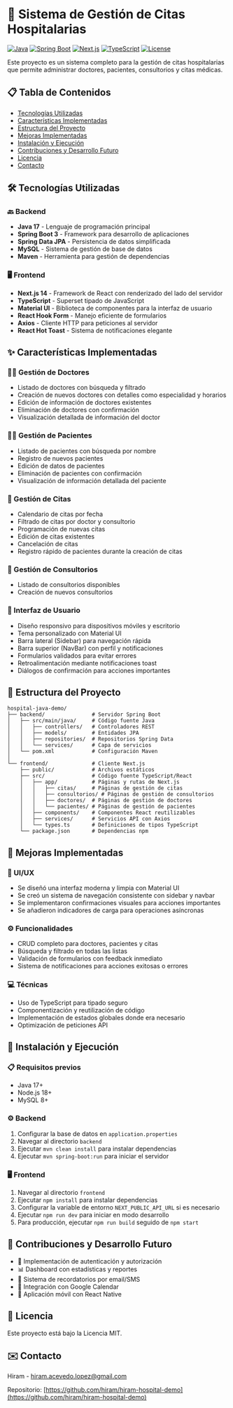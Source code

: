 # 🏥 Sistema de Gestión de Citas Hospitalarias

[![Java](https://img.shields.io/badge/Java-17-orange.svg)](https://www.oracle.com/java/) [![Spring Boot](https://img.shields.io/badge/Spring%20Boot-3-brightgreen.svg)](https://spring.io/projects/spring-boot) [![Next.js](https://img.shields.io/badge/Next.js-14-black.svg)](https://nextjs.org/) [![TypeScript](https://img.shields.io/badge/TypeScript-blue.svg)](https://www.typescriptlang.org/) [![License](https://img.shields.io/badge/License-MIT-blue.svg)](https://opensource.org/licenses/MIT)

Este proyecto es un sistema completo para la gestión de citas hospitalarias que permite administrar doctores, pacientes, consultorios y citas médicas.

## 📋 Tabla de Contenidos

- [Tecnologías Utilizadas](#-tecnologías-utilizadas)
- [Características Implementadas](#-características-implementadas)
- [Estructura del Proyecto](#-estructura-del-proyecto)
- [Mejoras Implementadas](#-mejoras-implementadas)
- [Instalación y Ejecución](#-instalación-y-ejecución)
- [Contribuciones y Desarrollo Futuro](#-contribuciones-y-desarrollo-futuro)
- [Licencia](#-licencia)
- [Contacto](#-contacto)

## 🛠️ Tecnologías Utilizadas

### 🔙 Backend
- **Java 17** - Lenguaje de programación principal
- **Spring Boot 3** - Framework para desarrollo de aplicaciones
- **Spring Data JPA** - Persistencia de datos simplificada
- **MySQL** - Sistema de gestión de base de datos
- **Maven** - Herramienta para gestión de dependencias

### 🖥️ Frontend
- **Next.js 14** - Framework de React con renderizado del lado del servidor
- **TypeScript** - Superset tipado de JavaScript
- **Material UI** - Biblioteca de componentes para la interfaz de usuario
- **React Hook Form** - Manejo eficiente de formularios
- **Axios** - Cliente HTTP para peticiones al servidor
- **React Hot Toast** - Sistema de notificaciones elegante

## ✨ Características Implementadas

### 👨‍⚕️ Gestión de Doctores
- Listado de doctores con búsqueda y filtrado
- Creación de nuevos doctores con detalles como especialidad y horarios
- Edición de información de doctores existentes
- Eliminación de doctores con confirmación
- Visualización detallada de información del doctor

### 🧑‍⚕️ Gestión de Pacientes
- Listado de pacientes con búsqueda por nombre
- Registro de nuevos pacientes
- Edición de datos de pacientes
- Eliminación de pacientes con confirmación
- Visualización de información detallada del paciente

### 📅 Gestión de Citas
- Calendario de citas por fecha
- Filtrado de citas por doctor y consultorio
- Programación de nuevas citas
- Edición de citas existentes
- Cancelación de citas
- Registro rápido de pacientes durante la creación de citas

### 🏥 Gestión de Consultorios
- Listado de consultorios disponibles
- Creación de nuevos consultorios

### 🎨 Interfaz de Usuario
- Diseño responsivo para dispositivos móviles y escritorio
- Tema personalizado con Material UI
- Barra lateral (Sidebar) para navegación rápida
- Barra superior (NavBar) con perfil y notificaciones
- Formularios validados para evitar errores
- Retroalimentación mediante notificaciones toast
- Diálogos de confirmación para acciones importantes

## 📂 Estructura del Proyecto

```
hospital-java-demo/
├── backend/               # Servidor Spring Boot
│   ├── src/main/java/     # Código fuente Java
│   │   ├── controllers/   # Controladores REST
│   │   ├── models/        # Entidades JPA
│   │   ├── repositories/  # Repositorios Spring Data
│   │   └── services/      # Capa de servicios
│   └── pom.xml            # Configuración Maven
│
└── frontend/              # Cliente Next.js
    ├── public/            # Archivos estáticos
    ├── src/               # Código fuente TypeScript/React
    │   ├── app/           # Páginas y rutas de Next.js
    │   │   ├── citas/     # Páginas de gestión de citas
    │   │   ├── consultorios/ # Páginas de gestión de consultorios
    │   │   ├── doctores/  # Páginas de gestión de doctores
    │   │   └── pacientes/ # Páginas de gestión de pacientes
    │   ├── components/    # Componentes React reutilizables
    │   ├── services/      # Servicios API con Axios
    │   └── types.ts       # Definiciones de tipos TypeScript
    └── package.json       # Dependencias npm
```

## 🚀 Mejoras Implementadas

### 🎯 UI/UX
- Se diseñó una interfaz moderna y limpia con Material UI
- Se creó un sistema de navegación consistente con sidebar y navbar
- Se implementaron confirmaciones visuales para acciones importantes
- Se añadieron indicadores de carga para operaciones asíncronas

### ⚙️ Funcionalidades
- CRUD completo para doctores, pacientes y citas
- Búsqueda y filtrado en todas las listas
- Validación de formularios con feedback inmediato
- Sistema de notificaciones para acciones exitosas o errores

### 💻 Técnicas
- Uso de TypeScript para tipado seguro
- Componentización y reutilización de código
- Implementación de estados globales donde era necesario
- Optimización de peticiones API

## 🔧 Instalación y Ejecución

### 📋 Requisitos previos
- Java 17+
- Node.js 18+
- MySQL 8+

### ⚙️ Backend
1. Configurar la base de datos en `application.properties`
2. Navegar al directorio `backend`
3. Ejecutar `mvn clean install` para instalar dependencias
4. Ejecutar `mvn spring-boot:run` para iniciar el servidor

### 🖥️ Frontend
1. Navegar al directorio `frontend`
2. Ejecutar `npm install` para instalar dependencias
3. Configurar la variable de entorno `NEXT_PUBLIC_API_URL` si es necesario
4. Ejecutar `npm run dev` para iniciar en modo desarrollo
5. Para producción, ejecutar `npm run build` seguido de `npm start`

## 🔮 Contribuciones y Desarrollo Futuro

- 🔐 Implementación de autenticación y autorización
- 📊 Dashboard con estadísticas y reportes
- 📱 Sistema de recordatorios por email/SMS
- 📆 Integración con Google Calendar
- 📲 Aplicación móvil con React Native

## 📄 Licencia

Este proyecto está bajo la Licencia MIT.

## ✉️ Contacto

Hiram - [hiram.acevedo.lopez@gmail.com](mailto:hiram.acevedo.lopez@gmail.com)

Repositorio: [https://github.com/hiram/hiram-hospital-demo](https://github.com/hiram/hiram-hospital-demo)